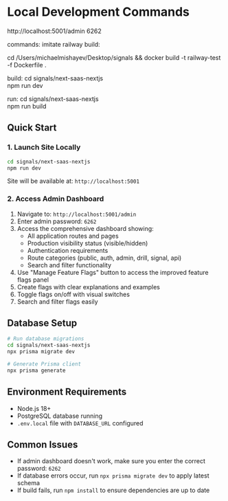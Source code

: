 # Local Development Commands

http://localhost:5001/admin
6262

commands:
imitate railway build:

cd /Users/michaelmishayev/Desktop/signals && docker build -t railway-test -f Dockerfile .

build:
cd signals/next-saas-nextjs          
npm run dev


run:
cd signals/next-saas-nextjs          
npm run build
## Quick Start

### 1. Launch Site Locally
```bash
cd signals/next-saas-nextjs
npm run dev
```
Site will be available at: `http://localhost:5001`

### 2. Access Admin Dashboard
1. Navigate to: `http://localhost:5001/admin`
2. Enter admin password: `6262`
3. Access the comprehensive dashboard showing:
   - All application routes and pages
   - Production visibility status (visible/hidden)
   - Authentication requirements
   - Route categories (public, auth, admin, drill, signal, api)
   - Search and filter functionality
4. Use "Manage Feature Flags" button to access the improved feature flags panel
5. Create flags with clear explanations and examples
6. Toggle flags on/off with visual switches
7. Search and filter flags easily

## Database Setup
```bash
# Run database migrations
cd signals/next-saas-nextjs
npx prisma migrate dev

# Generate Prisma client
npx prisma generate
```

## Environment Requirements
- Node.js 18+
- PostgreSQL database running
- `.env.local` file with `DATABASE_URL` configured

## Common Issues
- If admin dashboard doesn't work, make sure you enter the correct password: `6262`
- If database errors occur, run `npx prisma migrate dev` to apply latest schema
- If build fails, run `npm install` to ensure dependencies are up to date